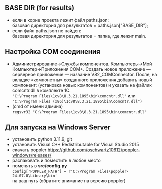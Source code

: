 ## BASE DIR (for results)
- если в корне проекта лежит файл paths.json:
<br> базовая директория для результатов = paths.json["BASE_DIR"];
- если файл paths.json не найден:
<br>базовая директория для результатов = папка, где лежит main.

## Настройка COM соединения 
- Администрирование->Службы компонентов. Компьютеры->Мой Компьютер->Приложения COM+. Создать новое приложение — серверное приложение — название V82_COMConnector. После, на вкладке «компонетны» созданного приложения добавить новый компонент: (установка новых компонентов) и указать на файлик comcntr.dll в комплекте 1С.<br> ```"C:\Program Files\1cv8\8.3.21.1895\bin\comcntr.dll"``` или <br> ```"C:\Program Files (x86)\1cv8\8.3.21.1895\bin\comcntr.dll")```
- (cmd от имени админа) <br>
```regsvr32 "C:\Program Files\1cv8\8.3.21.1895\bin\comcntr.dll"```

## Для запуска на Windows Server

- установить python 3.11.9, git
- установить Visual C++ Redistributable for Visual Studio 2015
- скачать poppler https://github.com/oschwartz10612/poppler-windows/releases/
- распаковать и поместить в любое место
- поменять в **src/config.py** <br>```config['POPPLER_PATH'] = r'C:\Program Files\poppler-24.07.0\Library\bin'``` <br>на ваш путь (обратите внимание на версию poppler)
